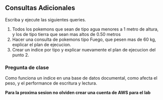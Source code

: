 ## Consultas Adicionales
Escriba y ejecute las siguientes queries.

1. Todos los pokemons que sean de tipo agua menores a 1 metro de altura, y los de tipo tierra que sean mas altos de 0.50 metros
2. Hacer una consulta de pokemons tipo Fuego, que pesen mas de 60 kg, explicar el plan de ejecucion.
3. Crear un indice por tipo y explicar nuevamente el plan de ejecucion del punto 2.

### Pregunta de clase
Como funciona un indice en una base de datos documental, como afecta el peso, y el performance de escritura y lectura.


**Para la proxima sesion no olviden crear una cuenta de AWS para el lab**
